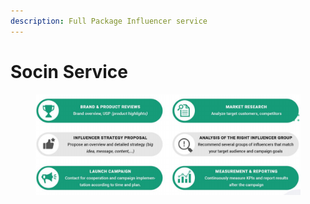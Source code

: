 ```yaml
---
description: Full Package Influencer service
---
```


# Socin Service

<figure><img src="../.gitbook/assets/image (2).png" alt=""><figcaption></figcaption></figure>
